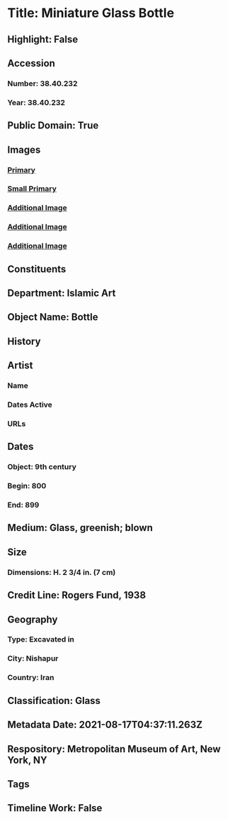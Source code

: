 # Title: Miniature Glass Bottle
## Highlight: False
## Accession
### Number: 38.40.232
### Year: 38.40.232
## Public Domain: True
## Images
### [Primary](https://images.metmuseum.org/CRDImages/is/original/DP268272.jpg)
### [Small Primary](https://images.metmuseum.org/CRDImages/is/web-large/DP268272.jpg)
### [Additional Image](https://images.metmuseum.org/CRDImages/is/original/wb-38.40.232.JPG)
### [Additional Image](https://images.metmuseum.org/CRDImages/is/original/wb-38.40.232b.JPG)
### [Additional Image](https://images.metmuseum.org/CRDImages/is/original/wb-38.40.232c.JPG)
## Constituents
## Department: Islamic Art
## Object Name: Bottle
## History
## Artist
### Name
### Dates Active
### URLs
## Dates
### Object: 9th century
### Begin: 800
### End: 899
## Medium: Glass, greenish; blown
## Size
### Dimensions: H. 2 3/4 in. (7 cm)
## Credit Line: Rogers Fund, 1938
## Geography
### Type: Excavated in
### City: Nishapur
### Country: Iran
## Classification: Glass
## Metadata Date: 2021-08-17T04:37:11.263Z
## Respository: Metropolitan Museum of Art, New York, NY
## Tags
## Timeline Work: False